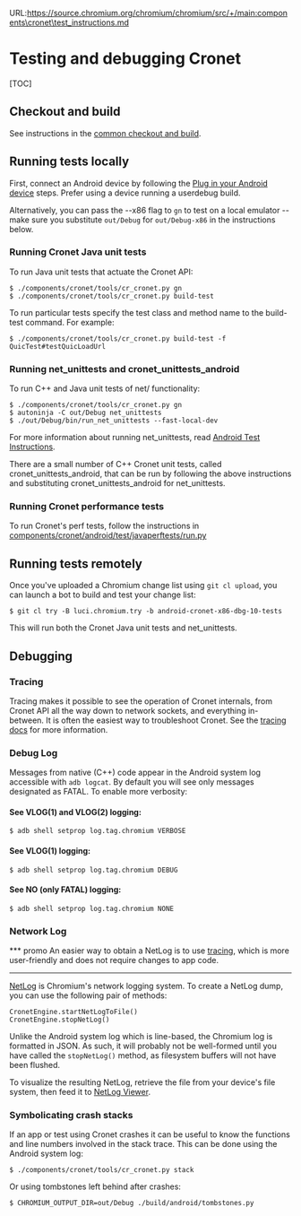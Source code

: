 URL:https://source.chromium.org/chromium/chromium/src/+/main:components\cronet\test_instructions.md
# Testing and debugging Cronet

[TOC]

## Checkout and build

See instructions in the
[common checkout and build](/components/cronet/build_instructions.md).

## Running tests locally

First, connect an Android device by following the
[Plug in your Android device](/docs/android_build_instructions.md#Plug-in-your-Android-device)
steps. Prefer using a device running a userdebug build.

Alternatively, you can pass the --x86 flag to `gn` to test on a local emulator
-- make sure you substitute `out/Debug` for `out/Debug-x86` in the instructions
below.

### Running Cronet Java unit tests

To run Java unit tests that actuate the Cronet API:

```shell
$ ./components/cronet/tools/cr_cronet.py gn
$ ./components/cronet/tools/cr_cronet.py build-test
```

To run particular tests specify the test class and method name to the build-test
command. For example:

```shell
$ ./components/cronet/tools/cr_cronet.py build-test -f QuicTest#testQuicLoadUrl
```

### Running net_unittests and cronet_unittests_android

To run C++ and Java unit tests of net/ functionality:

```shell
$ ./components/cronet/tools/cr_cronet.py gn
$ autoninja -C out/Debug net_unittests
$ ./out/Debug/bin/run_net_unittests --fast-local-dev
```

For more information about running net_unittests, read
[Android Test Instructions](/docs/testing/android_test_instructions.md).

There are a small number of C++ Cronet unit tests, called
cronet_unittests_android, that can be run by following the above instructions
and substituting cronet_unittests_android for net_unittests.

### Running Cronet performance tests

To run Cronet's perf tests, follow the instructions in
[components/cronet/android/test/javaperftests/run.py](test/javaperftests/run.py)

## Running tests remotely

Once you've uploaded a Chromium change list using `git cl upload`, you can
launch a bot to build and test your change list:

```shell
$ git cl try -B luci.chromium.try -b android-cronet-x86-dbg-10-tests
```

This will run both the Cronet Java unit tests and net_unittests.

## Debugging

### Tracing

Tracing makes it possible to see the operation of Cronet internals, from Cronet
API all the way down to network sockets, and everything in-between. It is often
the easiest way to troubleshoot Cronet. See the [tracing docs](tracing.md) for
more information.

### Debug Log

Messages from native (C++) code appear in the Android system log accessible with
`adb logcat`. By default you will see only messages designated as FATAL. To
enable more verbosity:

#### See VLOG(1) and VLOG(2) logging:

```shell
$ adb shell setprop log.tag.chromium VERBOSE
```

#### See VLOG(1) logging:

```shell
$ adb shell setprop log.tag.chromium DEBUG
```

#### See NO (only FATAL) logging:

```shell
$ adb shell setprop log.tag.chromium NONE
```

### Network Log

*** promo
An easier way to obtain a NetLog is to use [tracing](tracing.md), which is more
user-friendly and does not require changes to app code.
***

[NetLog](/net/docs/net-log.md) is Chromium's network logging system. To create a
NetLog dump, you can use the following pair of methods:

```
CronetEngine.startNetLogToFile()
CronetEngine.stopNetLog()
```

Unlike the Android system log which is line-based, the Chromium log is formatted
in JSON.  As such, it will probably not be well-formed until you have called the
`stopNetLog()` method, as filesystem buffers will not have been flushed.

To visualize the resulting NetLog, retrieve the file from your device's file
system, then feed it to [NetLog Viewer](https://netlog-viewer.appspot.com/).

### Symbolicating crash stacks

If an app or test using Cronet crashes it can be useful to know the functions
and line numbers involved in the stack trace. This can be done using the
Android system log:

```shell
$ ./components/cronet/tools/cr_cronet.py stack
```

Or using tombstones left behind after crashes:

```shell
$ CHROMIUM_OUTPUT_DIR=out/Debug ./build/android/tombstones.py
```
